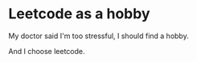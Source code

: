 # Leetcode as a hobby

My doctor said I'm too stressful, I should find a hobby.

And I choose leetcode.

